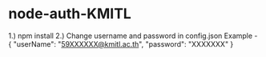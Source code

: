 # node-auth-KMITL
1.) npm install
2.) Change username and password in config.json
  Example
    - {
        "userName": "59XXXXXX@kmitl.ac.th",
        "password": "XXXXXXX"
      }
